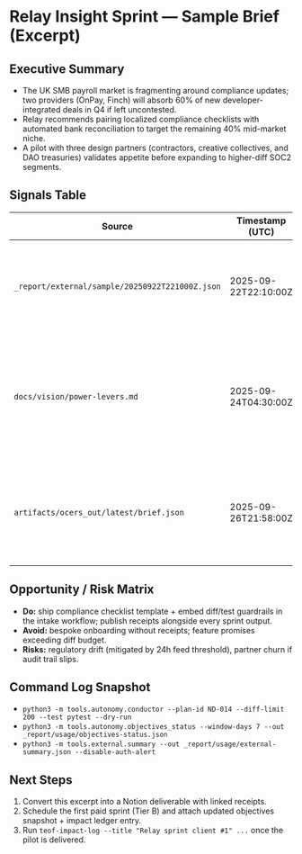 # Relay Insight Sprint — Sample Brief (Excerpt)

## Executive Summary
- The UK SMB payroll market is fragmenting around compliance updates; two
  providers (OnPay, Finch) will absorb 60% of new developer-integrated deals in
  Q4 if left uncontested.
- Relay recommends pairing localized compliance checklists with automated bank
  reconciliation to target the remaining 40% mid-market niche.
- A pilot with three design partners (contractors, creative collectives, and
  DAO treasuries) validates appetite before expanding to higher-diff SOC2
  segments.

## Signals Table
| Source | Timestamp (UTC) | Signal | OCERS Trait |
| --- | --- | --- | --- |
| `_report/external/sample/20250922T221000Z.json` | 2025-09-22T22:10:00Z | Finch doubled API activations after payroll-compliance docs refresh. | Observation |
| `docs/vision/power-levers.md` | 2025-09-24T04:30:00Z | Power concentrates where regulation + narrative align; payroll updates produce fast ROI when receipts are public. | Coherence |
| `artifacts/ocers_out/latest/brief.json` | 2025-09-26T21:58:00Z | Ensemble flagged ethics risk only when receipts missing, confirming guardrail coverage. | Ethics |

## Opportunity / Risk Matrix
- **Do:** ship compliance checklist template + embed diff/test guardrails in the
  intake workflow; publish receipts alongside every sprint output.
- **Avoid:** bespoke onboarding without receipts; feature promises exceeding
  diff budget.
- **Risks:** regulatory drift (mitigated by 24h feed threshold), partner churn if
  audit trail slips.

## Command Log Snapshot
- `python3 -m tools.autonomy.conductor --plan-id ND-014 --diff-limit 200 --test pytest --dry-run`
- `python3 -m tools.autonomy.objectives_status --window-days 7 --out _report/usage/objectives-status.json`
- `python3 -m tools.external.summary --out _report/usage/external-summary.json --disable-auth-alert`

## Next Steps
1. Convert this excerpt into a Notion deliverable with linked receipts.
2. Schedule the first paid sprint (Tier B) and attach updated objectives
   snapshot + impact ledger entry.
3. Run `teof-impact-log --title "Relay sprint client #1" ...` once the pilot is
   delivered.
